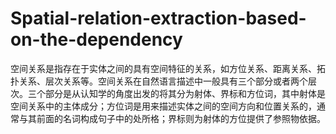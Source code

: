 # Spatial-relation-extraction-based-on-the-dependency
空间关系是指存在于实体之间的具有空间特征的关系，如方位关系、距离关系、拓扑关系、层次关系等。空间关系在自然语言描述中一般具有三个部分或者两个层次。三个部分是从认知学的角度出发的将其分为射体、界标和方位词，其中射体是空间关系中的主体成分；方位词是用来描述实体之间的空间方向和位置关系的，通常与其前面的名词构成句子中的处所格；界标则为射体的方位提供了参照物依据。
